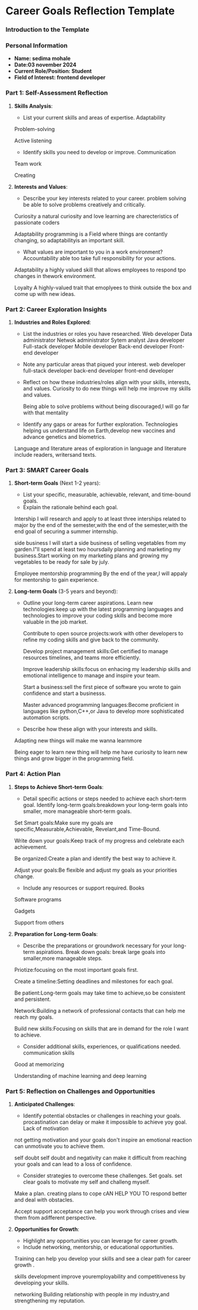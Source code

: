
# Career Goals Reflection Template

### Introduction to the Template



### Personal Information

- **Name: sedima mohale**
- **Date:03 november 2024**
- **Current Role/Position: Student**
- **Field of Interest: frontend developer**

### Part 1: Self-Assessment Reflection

1. **Skills Analysis**:
    
    - List your current skills and areas of expertise.
    Adaptability

    Problem-solving
    
    Active listening
    
    - Identify skills you need to develop or improve.
    Communication

    Team work

    Creating

2. **Interests and Values**:
    
    - Describe your key interests related to your career.
    problem solving
    be able to solve problems creatively and critically.

    Curiosity 
    a natural curiosity and love learning are charecteristics of passionate coders

    Adaptability
    programming is a Field where things  are contantly changing,
    so adaptabilityis an important skill.

    - What values are important to you in a work environment?
    Accountability
    able too take full responsibility for your actions.

    Adaptability
    a highly valued skill that allows employees to respond
    tpo changes in thework environment.

    Loyalty
    A highly-valued trait that emoplyees to think outside the 
    box and come up with new ideas.



### Part 2: Career Exploration Insights

1. **Industries and Roles Explored**:
    
    - List the industries or roles you have researched.
    Web developer
    Data administrator
    Netwok administrator
    Sytem analyst
    Java developer
    Full-stack developer
    Mobile developer
    Back-end developer
    Front-end developer

    - Note any particular areas that piqued your interest.
    web developer
    full-stack developer
    back-end developer
    front-end developer 

    - Reflect on how these industries/roles align with your skills, interests, and values.
        Curiosity to do new things will help me improve my skills and values.

        Being able to solve problems without being discouraged,I will go far with that 
        mentality

    - Identify any gaps or areas for further exploration.
    Technologies
     helping us understand life on Earth,develop new vaccines and 
    advance genetics and biometrics.

    Language and literature
    areas of exploration in language and literature include readers,
    writersand texts.




### Part 3: SMART Career Goals

1. **Short-term Goals** (Next 1-2 years):
    
    - List your specific, measurable, achievable, relevant, and time-bound goals.
    - Explain the rationale behind each goal.

    Intership
    I will research and apply to at least three interships related to major by the end
    of the semester,with the end of the semester,with the end goal of  securing a summer internship.

    side business
    I will start a side business of selling vegetables from my garden.I"ll spend at least two
    hoursdaily planning and marketing my business.Start working on my marketing plans and growing
    my vegetables to be ready for sale by july.

    Employee mentorship programming
    By the end of the year,I will appaly for mentorship to gain
    experience.

    
2. **Long-term Goals** (3-5 years and beyond):
    
    - Outline your long-term career aspirations.
        Learn new technologies:keep up with the latest programming languages and technologies to improve
        your coding skills and become more valuable in the job market.

        Contribute to open source projects:work with other developers to refine my coding skills
        and give back to the community.

        Develop project management skills:Get certified to manage resources timelines,
        and teams more efficiently.

        Improve leadership skills:focus on enhacing my leadership skills and emotional
        intelligence to manage and inspire your team.

        Start a business:sell the first piece of software you wrote to gain 
        confidence and start a businesss.

        Master advanced programming languages:Become proficient in languages
        like python,C++,or Java to develop more sophisticated automation scripts.

    - Describe how these align with your interests and skills.

    Adapting new things will make me wanna learnmore

    Being eager to learn new thing will help me have curiosity to learn new things 
    and grow bigger in the programming field.



    

### Part 4: Action Plan

1. **Steps to Achieve Short-term Goals**:
    
    - Detail specific actions or steps needed to achieve each short-term goal.
    Identify long-term goals:breakdown your long-term goals into smaller,
    more manageable short-term goals.

    Set Smart goals:Make sure my goals are specific,Measurable,Achievable,
    Revelant,and Time-Bound.

    Write down your goals:Keep track of my progress and celebrate each
    achievement.

    Be organized:Create a plan and identify the best way to achieve it.

    Adjust your goals:Be flexible and adjust my goals as your priorities change.

    - Include any resources or support required.
    Books

    Software programs

    Gadgets

    Support from others
2. **Preparation for Long-term Goals**:
    
    - Describe the preparations or groundwork necessary for your long-term aspirations.
    Break down goals: break large goals into smaller,more manageable steps.

    Priotize:focusing on the most important goals first.

    Create a timeline:Setting deadlines and milestones for each goal.

    Be patient:Long-term goals may take time to achieve,so be consistent and persistent.

    Network:Building a network of professional contacts that can help me reach my goals.

    Build new skills:Focusing on skills that are in demand for the role I want to achieve.

    - Consider additional skills, experiences, or qualifications needed.
    communication skills

    Good at memorizing

    Understanding of machine learning and deep learning

    


### Part 5: Reflection on Challenges and Opportunities

1. **Anticipated Challenges**:
    
    - Identify potential obstacles or challenges in reaching your goals.
    procastination can delay or make it impossible to achieve yoy goal.
    Lack of motivation

    not getting motivation and your goals don't inspire an emotional 
    reaction can unmotivate you to achieve them.

    self doubt
    self doubt and negativity can make it difficult from reaching your goals and 
    can lead to a loss of confidence.

    - Consider strategies to overcome these challenges.
    Set goals.
    set clear goals to motivate my self and challeng myself.

    Make a plan.
    creating plans to cope cAN HELP YOU TO respond better and deal with obstacles.

    Accept support 
    acceptance can help you work through crises and view them from adifferent perspective.
2. **Opportunities for Growth**:
    
    - Highlight any opportunities you can leverage for career growth.
    - Include networking, mentorship, or educational opportunities.

    Training
    can help you develop your skills and see a clear path for career growth .

    skills development
    improve youremployability and competitiveness by developing your skills.

    networking
    Building relationship with people in my industry,and strengthening my reputation.

        






